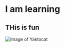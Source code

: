 # I am learning
## THis is fun

![Image of Yaktocat](https://octodex.github.com/images/yaktocat.png)
